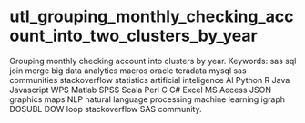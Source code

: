 # utl_grouping_monthly_checking_account_into_two_clusters_by_year
Grouping monthly checking account into clusters by year. Keywords: sas sql join merge big data analytics macros oracle teradata mysql sas communities stackoverflow statistics artificial inteligence AI Python R Java Javascript WPS Matlab SPSS Scala Perl C C# Excel MS Access JSON graphics maps NLP natural language processing machine learning igraph DOSUBL DOW loop stackoverflow SAS community.

